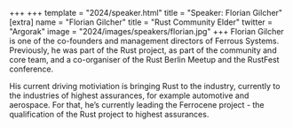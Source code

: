 +++
+++
template = "2024/speaker.html"
title = "Speaker: Florian Gilcher"
[extra]
  name = "Florian Gilcher"
  title = "Rust Community Elder"
  twitter = "Argorak"
  image = "2024/images/speakers/florian.jpg"
+++
Florian Gilcher is one of the co-founders and management directors of Ferrous Systems. Previously, he was part of the Rust project, as part of the community and core team, and a co-organiser of the Rust Berlin Meetup and the RustFest conference.

His current driving motiviation is bringing Rust to the industry, currently to the industries of highest assurances, for example automotive and aerospace. For that, he’s currently leading the Ferrocene project - the qualification of the Rust project to highest assurances.